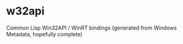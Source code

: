 # w32api
Common Lisp Win32API / WinRT bindings (generated from Windows Metadata, hopefully complete)
